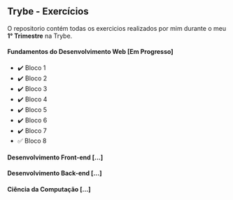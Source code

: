 ## Trybe - Exercícios
O repositorio contém todas os exercicios realizados por mim durante o meu <b>1° Trimestre</b> na Trybe.

#### Fundamentos do Desenvolvimento Web [Em Progresso]

- :heavy_check_mark: Bloco 1 
- :heavy_check_mark: Bloco 2 
- :heavy_check_mark: Bloco 3 
- :heavy_check_mark: Bloco 4 
- :heavy_check_mark: Bloco 5 
- :heavy_check_mark: Bloco 6 
- :heavy_check_mark: Bloco 7 
- :white_check_mark: Bloco 8

#### Desenvolvimento Front-end [...]

#### Desenvolvimento Back-end [...]

#### Ciência da Computação [...]
